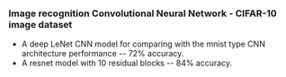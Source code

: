 ### Image recognition Convolutional Neural Network - CIFAR-10 image dataset

- A deep LeNet CNN model for comparing with the mnist type CNN architecture performance -- 72% accuracy.
- A resnet model with 10 residual blocks -- 84% accuracy.
